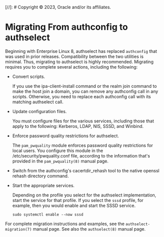 [//]: # Copyright © 2023, Oracle and/or its affiliates.

# Migrating From authconfig to authselect

Beginning with Enterprise Linux 8, authselect has replaced `authconfig` that was used in prior releases. Compatibility between the two utilities is minimal. Thus, migrating to authselect is highly recommended. Migrating requires you to complete several actions, including the following:

-   Convert scripts.

    If you use the ipa-client-install command or the realm join command to make the host join a domain, you can remove any authconfig call in any scripts. Otherwise, you need to replace each authconfig call with its matching authselect call.

-   Update configuration files.

    You must configure files for the various services, including those that apply to the following: Kerberos, LDAP, NIS, SSSD, and Winbind.

-   Enforce password quality restrictions for authselect.

    The `pam_pwquality` module enforces password quality restrictions for local users. You configure this module in the /etc/security/pwquality.conf file, according to the information that's provided in the `pam_pwquality(8)` manual page.

-   Switch from the authconfig's cacertdir\_rehash tool to the native openssl rehash directory command.

-   Start the appropriate services.

    Depending on the profile you select for the authselect implementation, start the service for that profile. If you select the `sssd` profile, for example, then you would enable and start the SSSD service.

    ```
    sudo systemctl enable --now sssd
    ```


For complete migration instructions and examples, see the `authselect-migration(7)` manual page. See also the `authselect(8)` manual page.

